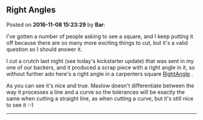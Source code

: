 ## Right Angles
Posted on **2016-11-08 15:23:29** by **Bar**:

I've gotten a number of people asking to see a square, and I keep putting it off because there are so many more exciting things to cut, but it's a valid question so I should answer it. 



I cut a crutch last night (see today's kickstarter update) that was sent in my one of our backers, and it produced a scrap piece with a right angle in it, so without further ado here's a right angle in a carpenters square  [RightAngle](//muut.com/u/maslowcnc/s2/:maslowcnc:3Orb:rightangle.jpg.jpg) .



As you can see it's nice and true. Maslow doesn't differentiate between the way it processes a line and a curve so the tolerances will be exactly the same when cutting a straight line, as when cutting a curve, but it's still nice to see it :-)

---

